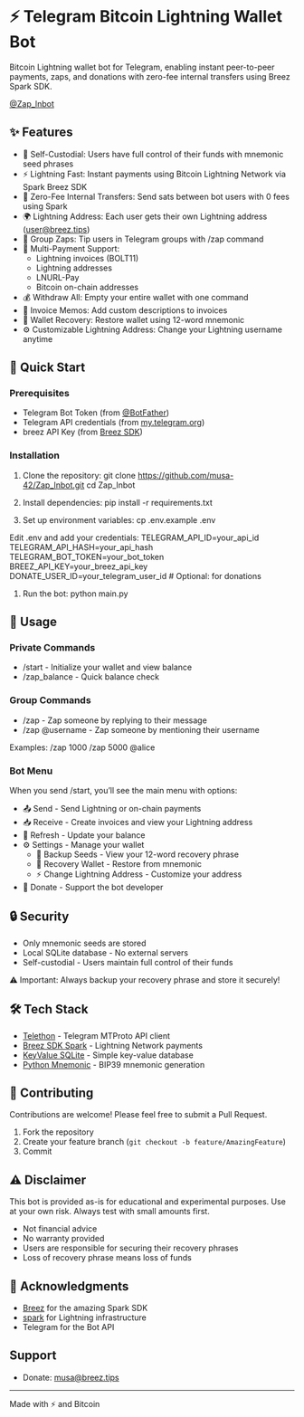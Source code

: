 # ⚡ Telegram Bitcoin Lightning Wallet Bot

Bitcoin Lightning wallet bot for Telegram, enabling instant peer-to-peer payments, zaps, and donations with zero-fee internal transfers using Breez Spark SDK.

[@Zap_lnbot](https://t.me/Zap_lnbot)

## ✨ Features

- 🔐 Self-Custodial: Users have full control of their funds with mnemonic seed phrases
- ⚡ Lightning Fast: Instant payments using Bitcoin Lightning Network via Spark Breez SDK
- 💸 Zero-Fee Internal Transfers: Send sats between bot users with 0 fees using Spark
- 🌍 Lightning Address: Each user gets their own Lightning address (user@breez.tips)
- 💬 Group Zaps: Tip users in Telegram groups with /zap command
- 🔗 Multi-Payment Support:
  - Lightning invoices (BOLT11)
  - Lightning addresses
  - LNURL-Pay
  - Bitcoin on-chain addresses
- 💰 Withdraw All: Empty your entire wallet with one command
- 📝 Invoice Memos: Add custom descriptions to invoices
- 🔄 Wallet Recovery: Restore wallet using 12-word mnemonic
- ⚙️ Customizable Lightning Address: Change your Lightning username anytime

## 🚀 Quick Start

### Prerequisites

- Telegram Bot Token (from [@BotFather](https://t.me/BotFather))
- Telegram API credentials (from [my.telegram.org](https://my.telegram.org))
- breez API Key (from [Breez SDK](https://breez.technology/request-api-key/#contact-us-form-sdk))

### Installation

1. Clone the repository:
git clone https://github.com/musa-42/Zap_lnbot.git
cd Zap_lnbot

1. Install dependencies:
pip install -r requirements.txt

1. Set up environment variables:
cp .env.example .env

Edit .env and add your credentials:
TELEGRAM_API_ID=your_api_id
TELEGRAM_API_HASH=your_api_hash
TELEGRAM_BOT_TOKEN=your_bot_token
BREEZ_API_KEY=your_breez_api_key
DONATE_USER_ID=your_telegram_user_id  # Optional: for donations

1. Run the bot:
python main.py

## 📖 Usage

### Private Commands

- /start - Initialize your wallet and view balance
- /zap_balance - Quick balance check

### Group Commands

- /zap <amount> - Zap someone by replying to their message
- /zap <amount> @username - Zap someone by mentioning their username

Examples:
/zap 1000
/zap 5000 @alice

### Bot Menu

When you send /start, you’ll see the main menu with options:

- 📤 Send - Send Lightning or on-chain payments
- 📥 Receive - Create invoices and view your Lightning address
- 🔄 Refresh - Update your balance
- ⚙️ Settings - Manage your wallet
  - 🔐 Backup Seeds - View your 12-word recovery phrase
  - 🔄 Recovery Wallet - Restore from mnemonic
  - ⚡ Change Lightning Address - Customize your address
- 💝 Donate - Support the bot developer

## 🔒 Security

- Only mnemonic seeds are stored
- Local SQLite database - No external servers
- Self-custodial - Users maintain full control of their funds

⚠️ Important: Always backup your recovery phrase and store it securely!

## 🛠️ Tech Stack

- [Telethon](https://github.com/LonamiWebs/Telethon) - Telegram MTProto API client
- [Breez SDK Spark](https://github.com/breez/spark-sdk) - Lightning Network payments
- [KeyValue SQLite](https://github.com/ccbrown/keyvalue-sqlite) - Simple key-value database
- [Python Mnemonic](https://github.com/trezor/python-mnemonic) - BIP39 mnemonic generation

## 🤝 Contributing

Contributions are welcome! Please feel free to submit a Pull Request.

1. Fork the repository
1. Create your feature branch (`git checkout -b feature/AmazingFeature`)
1. Commit

## ⚠️ Disclaimer

This bot is provided as-is for educational and experimental purposes. Use at your own risk. Always test with small amounts first.

- Not financial advice
- No warranty provided
- Users are responsible for securing their recovery phrases
- Loss of recovery phrase means loss of funds

## 🙏 Acknowledgments

- [Breez](https://breez.technology/) for the amazing Spark SDK
- [spark](https://spark.money/) for Lightning infrastructure
- Telegram for the Bot API

## Support
- Donate: musa@breez.tips
-----
Made with ⚡ and Bitcoin
